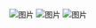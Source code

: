 ![图片](https://github.com/user-attachments/assets/49e4e704-11ca-48ac-9b5e-0de6901638ea)
![图片](https://github.com/user-attachments/assets/53169152-7d62-402c-86fb-d60b065c5a50)
![图片](https://github.com/user-attachments/assets/f074191b-391e-4424-8a68-2f7d29cf3e75)
